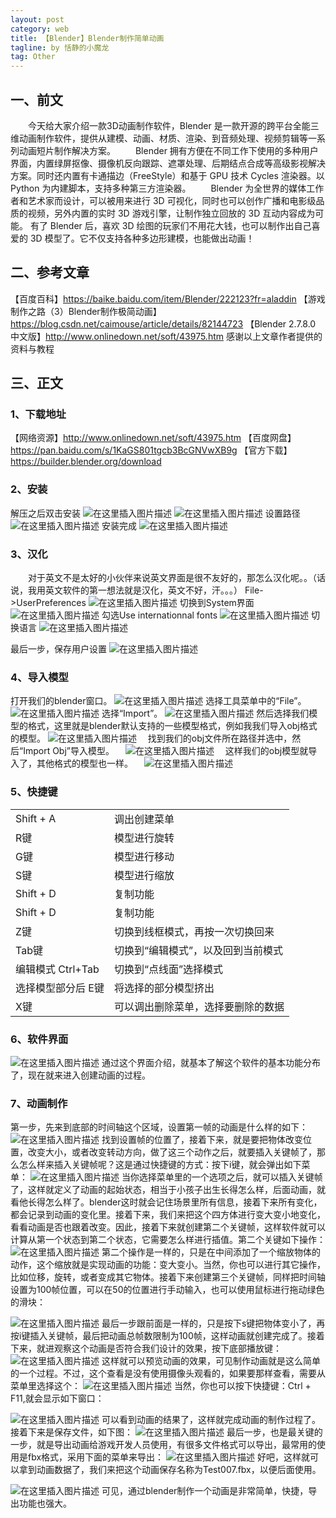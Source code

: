 ```yaml
---
layout: post
category: web
title: 【Blender】Blender制作简单动画
tagline: by 恬静的小魔龙
tag: Other
---
```


## 一、前文
&ensp;&ensp;&ensp;&ensp;今天给大家介绍一款3D动画制作软件，Blender 是一款开源的跨平台全能三维动画制作软件，提供从建模、动画、材质、渲染、到音频处理、视频剪辑等一系列动画短片制作解决方案。
&ensp;&ensp;&ensp;&ensp;Blender 拥有方便在不同工作下使用的多种用户界面，内置绿屏抠像、摄像机反向跟踪、遮罩处理、后期结点合成等高级影视解决方案。同时还内置有卡通描边（FreeStyle）和基于 GPU 技术 Cycles 渲染器。以 Python 为内建脚本，支持多种第三方渲染器。
&ensp;&ensp;&ensp;&ensp;Blender 为全世界的媒体工作者和艺术家而设计，可以被用来进行 3D 可视化，同时也可以创作广播和电影级品质的视频，另外内置的实时 3D 游戏引擎，让制作独立回放的 3D 互动内容成为可能。
有了 Blender 后，喜欢 3D 绘图的玩家们不用花大钱，也可以制作出自己喜爱的 3D 模型了。它不仅支持各种多边形建模，也能做出动画！

## 二、参考文章

【百度百科】https://baike.baidu.com/item/Blender/222123?fr=aladdin
【游戏制作之路（3）Blender制作极简动画】https://blog.csdn.net/caimouse/article/details/82144723
【Blender 2.7.8.0 中文版】http://www.onlinedown.net/soft/43975.htm
感谢以上文章作者提供的资料与教程

## 三、正文

### 1、下载地址
【网络资源】http://www.onlinedown.net/soft/43975.htm
【百度网盘】https://pan.baidu.com/s/1KaGS801tgcb3BcGNVwXB9g
【官方下载】https://builder.blender.org/download

### 2、安装
解压之后双击安装
![在这里插入图片描述](https://img-blog.csdnimg.cn/20190109153158496.png)
![在这里插入图片描述](https://img-blog.csdnimg.cn/20190109153207998.png?x-oss-process=image/watermark,type_ZmFuZ3poZW5naGVpdGk,shadow_10,text_aHR0cHM6Ly9ibG9nLmNzZG4ubmV0L3E3NjQ0MjQ1Njc=,size_16,color_FFFFFF,t_70)
设置路径
![在这里插入图片描述](https://img-blog.csdnimg.cn/20190109153217311.png?x-oss-process=image/watermark,type_ZmFuZ3poZW5naGVpdGk,shadow_10,text_aHR0cHM6Ly9ibG9nLmNzZG4ubmV0L3E3NjQ0MjQ1Njc=,size_16,color_FFFFFF,t_70)
安装完成
![在这里插入图片描述](https://img-blog.csdnimg.cn/20190109153519852.png?x-oss-process=image/watermark,type_ZmFuZ3poZW5naGVpdGk,shadow_10,text_aHR0cHM6Ly9ibG9nLmNzZG4ubmV0L3E3NjQ0MjQ1Njc=,size_16,color_FFFFFF,t_70)

### 3、汉化
&ensp;&ensp;&ensp;&ensp;对于英文不是太好的小伙伴来说英文界面是很不友好的，那怎么汉化呢。。（话说，我用英文软件的第一想法就是汉化，英文不好，汗。。。）
File->UserPreferences
![在这里插入图片描述](https://img-blog.csdnimg.cn/20190109153607157.png?x-oss-process=image/watermark,type_ZmFuZ3poZW5naGVpdGk,shadow_10,text_aHR0cHM6Ly9ibG9nLmNzZG4ubmV0L3E3NjQ0MjQ1Njc=,size_16,color_FFFFFF,t_70)
切换到System界面
![在这里插入图片描述](https://img-blog.csdnimg.cn/20190109153644620.png?x-oss-process=image/watermark,type_ZmFuZ3poZW5naGVpdGk,shadow_10,text_aHR0cHM6Ly9ibG9nLmNzZG4ubmV0L3E3NjQ0MjQ1Njc=,size_16,color_FFFFFF,t_70)
勾选Use internationnal fonts
![在这里插入图片描述](https://img-blog.csdnimg.cn/20190109153801274.png?x-oss-process=image/watermark,type_ZmFuZ3poZW5naGVpdGk,shadow_10,text_aHR0cHM6Ly9ibG9nLmNzZG4ubmV0L3E3NjQ0MjQ1Njc=,size_16,color_FFFFFF,t_70)
切换语言
![在这里插入图片描述](https://img-blog.csdnimg.cn/20190109153958690.png)

最后一步，保存用户设置
![在这里插入图片描述](https://img-blog.csdnimg.cn/20190109154046484.png?x-oss-process=image/watermark,type_ZmFuZ3poZW5naGVpdGk,shadow_10,text_aHR0cHM6Ly9ibG9nLmNzZG4ubmV0L3E3NjQ0MjQ1Njc=,size_16,color_FFFFFF,t_70)
### 4、导入模型

打开我们的blender窗口。
![在这里插入图片描述](http://src.onlinedown.net/d/file/p/2018-04-28/a63ffe1ed64b9fde0291853fdb201976.png)
选择工具菜单中的“File”。
![在这里插入图片描述](http://src.onlinedown.net/d/file/p/2018-04-28/90d41531c32783cb17525b36573fb22b.png)
选择“Import”。
![在这里插入图片描述](http://src.onlinedown.net/d/file/p/2018-04-28/cc40f02871e8bfac10374c4857e0ddcc.png)
然后选择我们模型的格式，这里就是blender默认支持的一些模型格式，例如我我们导入obj格式的模型。
![在这里插入图片描述](http://src.onlinedown.net/d/file/p/2018-04-28/14ab72e073c5cf9d1a26ffa7dacf47a1.png)
　找到我们的obj文件所在路径并选中，然后“Import Obj”导入模型。
　![在这里插入图片描述](http://src.onlinedown.net/d/file/p/2018-04-28/ca80a5950697d984d69f6bab1ed07b3f.png)
　这样我们的obj模型就导入了，其他格式的模型也一样。
　![在这里插入图片描述](http://src.onlinedown.net/d/file/p/2018-04-28/2f45d784d7fca34250762aca5d712b4c.png)


### 5、快捷键 			
<table>
<tr>
<td>Shift + A
</td>
<td>调出创建菜单
</td>
</tr>
<tr>
<td>R键
</td>
<td>模型进行旋转
</td>
</tr>
<tr>
<td>G键
</td>
<td>模型进行移动
</td>
</tr>
<tr>
<td>S键
</td>
<td>模型进行缩放
</td>
</tr>
<tr>
<td>Shift + D
</td>
<td>复制功能
</td>
</tr>
<tr>
<td>Shift + D
</td>
<td>复制功能
</td>
</tr>
<tr>
<td>Z键
</td>
<td>切换到线框模式，再按一次切换回来
</td>
</tr>
<tr>
<td>Tab键
</td>
<td>切换到“编辑模式”，以及回到当前模式
</td>
</tr>
<tr>
<td>编辑模式 Ctrl+Tab
</td>
<td>切换到“点线面”选择模式
</td>
</tr>
<tr>
<td>选择模型部分后 E键
</td>
<td>将选择的部分模型挤出
</td>
</tr>
<tr>
<td>X键
</td>
<td>可以调出删除菜单，选择要删除的数据
</td>
</tr>
<table>

### 6、软件界面
![在这里插入图片描述](https://img-blog.csdn.net/20180828111531769?watermark/2/text/aHR0cHM6Ly9ibG9nLmNzZG4ubmV0L2NhaW1vdXNl/font/5a6L5L2T/fontsize/400/fill/I0JBQkFCMA==/dissolve/70)
通过这个界面介绍，就基本了解这个软件的基本功能分布了，现在就来进入创建动画的过程。

### 7、动画制作
第一步，先来到底部的时间轴这个区域，设置第一帧的动画是什么样的如下：
![在这里插入图片描述](https://img-blog.csdn.net/20180828112028321?watermark/2/text/aHR0cHM6Ly9ibG9nLmNzZG4ubmV0L2NhaW1vdXNl/font/5a6L5L2T/fontsize/400/fill/I0JBQkFCMA==/dissolve/70)
找到设置帧的位置了，接着下来，就是要把物体改变位置，改变大小，或者改变转动方向，做了这三个动作之后，就要插入关键帧了，那么怎么样来插入关键帧呢？这是通过快捷键的方式：按下i键，就会弹出如下菜单：
![在这里插入图片描述](https://img-blog.csdn.net/20180828112456153?watermark/2/text/aHR0cHM6Ly9ibG9nLmNzZG4ubmV0L2NhaW1vdXNl/font/5a6L5L2T/fontsize/400/fill/I0JBQkFCMA==/dissolve/70)
当你选择菜单里的一个选项之后，就可以插入关键帧了，这样就定义了动画的起始状态，相当于小孩子出生长得怎么样，后面动画，就看他长得怎么样了。blender这时就会记住场景里所有信息，接着下来所有变化，都会记录到动画的变化里。接着下来，我们来把这个四方体进行变大变小地变化，看看动画是否也跟着改变。因此，接着下来就创建第二个关键帧，这样软件就可以计算从第一个状态到第二个状态，它需要怎么样进行插值。第二个关键如下操作：
![在这里插入图片描述](https://img-blog.csdn.net/20180828113420474?watermark/2/text/aHR0cHM6Ly9ibG9nLmNzZG4ubmV0L2NhaW1vdXNl/font/5a6L5L2T/fontsize/400/fill/I0JBQkFCMA==/dissolve/70)
第二个操作是一样的，只是在中间添加了一个缩放物体的动作，这个缩放就是实现动画的功能：变大变小。当然，你也可以进行其它操作，比如位移，旋转，或者变成其它物体。接着下来创建第三个关键帧，同样把时间轴设置为100帧位置，可以在50的位置进行手动输入，也可以使用鼠标进行拖动绿色的滑块：

![在这里插入图片描述](https://img-blog.csdn.net/20180828114034742?watermark/2/text/aHR0cHM6Ly9ibG9nLmNzZG4ubmV0L2NhaW1vdXNl/font/5a6L5L2T/fontsize/400/fill/I0JBQkFCMA==/dissolve/70)
最后一步跟前面是一样的，只是按下s键把物体变小了，再按i键插入关键帧，最后把动画总帧数限制为100帧，这样动画就创建完成了。接着下来，就进观察这个动画是否符合我们设计的效果，按下底部播放键：
![在这里插入图片描述](https://img-blog.csdn.net/20180828114416923?watermark/2/text/aHR0cHM6Ly9ibG9nLmNzZG4ubmV0L2NhaW1vdXNl/font/5a6L5L2T/fontsize/400/fill/I0JBQkFCMA==/dissolve/70)
这样就可以预览动画的效果，可见制作动画就是这么简单的一个过程。不过，这个查看是没有使用摄像头观看的，如果要那样查看，需要从菜单里选择这个：
![在这里插入图片描述](https://img-blog.csdn.net/20180828115055133?watermark/2/text/aHR0cHM6Ly9ibG9nLmNzZG4ubmV0L2NhaW1vdXNl/font/5a6L5L2T/fontsize/400/fill/I0JBQkFCMA==/dissolve/70)
当然，你也可以按下快捷键：Ctrl + F11,就会显示如下窗口：


![在这里插入图片描述](https://img-blog.csdn.net/201808281153491?watermark/2/text/aHR0cHM6Ly9ibG9nLmNzZG4ubmV0L2NhaW1vdXNl/font/5a6L5L2T/fontsize/400/fill/I0JBQkFCMA==/dissolve/70)
可以看到动画的结果了，这样就完成动画的制作过程了。接着下来是保存文件，如下图：
![在这里插入图片描述](https://img-blog.csdn.net/20180828115526394?watermark/2/text/aHR0cHM6Ly9ibG9nLmNzZG4ubmV0L2NhaW1vdXNl/font/5a6L5L2T/fontsize/400/fill/I0JBQkFCMA==/dissolve/70)
最后一步，也是最关键的一步，就是导出动画给游戏开发人员使用，有很多文件格式可以导出，最常用的使用是fbx格式，采用下面的菜单来导出：
![在这里插入图片描述](https://img-blog.csdn.net/2018082811574346?watermark/2/text/aHR0cHM6Ly9ibG9nLmNzZG4ubmV0L2NhaW1vdXNl/font/5a6L5L2T/fontsize/400/fill/I0JBQkFCMA==/dissolve/70)
好吧，这样就可以拿到动画数据了，我们来把这个动画保存名称为Test007.fbx，以便后面使用。

![在这里插入图片描述](https://img-blog.csdn.net/20180828120032821?watermark/2/text/aHR0cHM6Ly9ibG9nLmNzZG4ubmV0L2NhaW1vdXNl/font/5a6L5L2T/fontsize/400/fill/I0JBQkFCMA==/dissolve/70)
可见，通过blender制作一个动画是非常简单，快捷，导出功能也强大。


